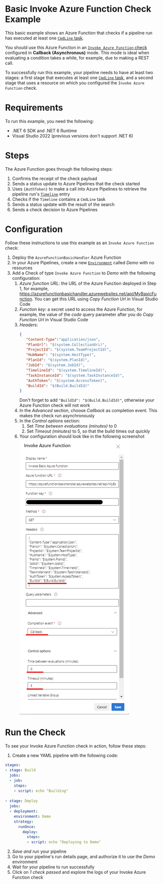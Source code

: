 ﻿# Basic Invoke Azure Function Check Example
 
This basic example shows an Azure Function that checks if a pipeline run has executed at least one [`CmdLine` task](https://learn.microsoft.com/azure/devops/pipelines/tasks/reference/cmd-line-v2). 

You should use this Azure Function in an [`Invoke Azure Function` check](https://learn.microsoft.com/azure/devops/pipelines/process/approvals?#invoke-azure-function) configured in **Callback (Asynchronous)** mode. This mode is ideal when evaluating a condition takes a while, for example, due to making a REST call.

To successfully run this example, your pipeline needs to have at least two stages: a first stage that executes at least one [`CmdLine` task](https://learn.microsoft.com/azure/devops/pipelines/tasks/reference/cmd-line-v2), and a second stage that uses a resource on which you configured the `Invoke Azure Function` check.

# Requirements

To run this example, you need the following:

- .NET 6 SDK and .NET 6 Runtime
- Visual Studio 2022 (previous versions don't support .NET 6)

# Steps 

The Azure Function goes through the following steps:

1. Confirms the receipt of the check payload
2. Sends a status update to Azure Pipelines that the check started
3. Uses `{AuthToken}` to make a call into Azure Pipelines to retrieve the pipeline run's [`Timeline`](https://learn.microsoft.com/rest/api/azure/devops/build/timeline/get) entry
4. Checks if the `Timeline` contains a `CmdLine` task
5. Sends a status update with the result of the search
6. Sends a check decision to Azure Pipelines

# Configuration

Follow these instructions to use this example as an `Invoke Azure Function` check:
1. Deploy the `AzureFunctionBasicHandler` Azure Function
2. In your Azure Pipelines, create a new [`Environment`](https://learn.microsoft.com/azure/devops/pipelines/process/environments) called _Demo_ with no resources
3. Add a Check of type `Invoke Azure Function` to _Demo_ with the following configuration:
   1. _Azure function URL_: the URL of the Azure Function deployed in Step 1, for example, https://azurefunctionbasichandler.azurewebsites.net/api/MyBasicFunction. You can get this URL using _Copy Function Url_ in Visual Studio Code
   2. _Function key_: a secret used to access the Azure Function, for example, the value of the _code_ query parameter after you do _Copy Function Url_ in Visual Studio Code
   3. _Headers_:
        ```json
        {
           "Content-Type":"application/json", 
           "PlanUrl": "$(system.CollectionUri)", 
           "ProjectId": "$(system.TeamProjectId)", 
           "HubName": "$(system.HostType)", 
           "PlanId": "$(system.PlanId)", 
           "JobId": "$(system.JobId)", 
           "TimelineId": "$(system.TimelineId)", 
           "TaskInstanceId": "$(system.TaskInstanceId)", 
           "AuthToken": "$(system.AccessToken)",
           "BuildId": "$(Build.BuildId)"
        }
        ```
        Don't forget to add `"BuildId": "$(Build.BuildId)"`, otherwise your Azure Function check will not work
   3. In the _Advanced_ section, choose _Callback_ as completion event. This makes the check run asynchronously
   4. In the _Control options_ section: 
      1. Set _Time between evaluations (minutes)_ to 0
      2. Set _Timeout (minutes)_ to 5, so that the build times out quickly
   5. Your configuration should look like in the following screenshot<br/>
      ![Configuration settings for basic async Invoke Azure Function check](Pictures/BasicCheckAsyncConfiguration.png?raw=true)

# Run the Check
To see your Invoke Azure Function check in action, follow these steps:
1. Create a new YAML pipeline with the following code:
```yml
stages:
- stage: Build
  jobs:
  - job:
    steps:
    - script: echo "Building"

- stage: Deploy
  jobs:
  - deployment: 
    environment: Demo
    strategy:
      runOnce:
        deploy:
          steps:
          - script: echo "Deploying to Demo"
```
2. _Save and run_ your pipeline
3. Go to your pipeline's run details page, and authorize it to use the _Demo_ environment
4. Wait for your pipeline to run successfully
5. Click on _1 check passed_ and explore the logs of your Invoke Azure Function check
